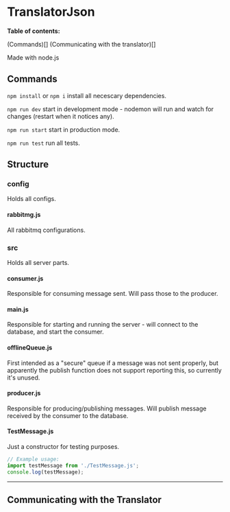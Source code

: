 # TranslatorJson

**Table of contents:**

(Commands)[]
(Communicating with the translator)[]

Made with node.js

## Commands

`npm install` or `npm i` install all necescary dependencies.

`npm run dev` start in development mode - nodemon will run and watch for changes (restart when it notices any).

`npm run start` start in production mode.

`npm run test` run all tests.

## Structure

### config

Holds all configs.

#### rabbitmg.js

All rabbitmq configurations.

### src

Holds all server parts.

#### consumer.js

Responsible for consuming message sent. Will pass those to the producer.

#### main.js

Responsible for starting and running the server - will connect to the database, and start the consumer.

#### offlineQueue.js

First intended as a "secure" queue if a message was not sent properly, but apparently the publish function does not support reporting this, so currently it's unused.

#### producer.js

Responsible for producing/publishing messages. Will publish message received by the consumer to the database.

#### TestMessage.js

Just a constructor for testing purposes.

```javascript
// Example usage:
import testMessage from './TestMessage.js';
console.log(testMessage);
```

---

## Communicating with the Translator

